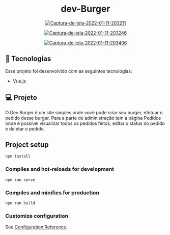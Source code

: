 <h1 align="center"> 
  dev-Burger
</h1>

<p align="center">
  <a href="https://ibb.co/vjB8L13"><img src="https://i.ibb.co/S3xpVNt/Captura-de-tela-2022-01-11-203211.png" alt="Captura-de-tela-2022-01-11-203211" border="0"></a>
</p>

<p align="center">
  <a href="https://ibb.co/dBW2g8W"><img src="https://i.ibb.co/cJgFL4g/Captura-de-tela-2022-01-11-203246.png" alt="Captura-de-tela-2022-01-11-203246" border="0"></a>
</p>

<p align="center">
<a href="https://ibb.co/KDKmpCY"><img src="https://i.ibb.co/dtm7wnS/Captura-de-tela-2022-01-11-203406.png" alt="Captura-de-tela-2022-01-11-203406" border="0"></a>
</p>

## 🚀 Tecnologias
Esse projeto foi desenvolvido com as seguintes tecnologias:

- Vue.js


## 💻 Projeto

O Dev Burger é um site simples onde você pode criar seu burger, efetuar o pedido desse burger. Para a parte de administração tem a página Pedidos onde é possível visualizar todos os pedidos feitos, editar o status do pedido e deletar o pedido.

## Project setup
```
npm install
```

### Compiles and hot-reloads for development
```
npm run serve
```

### Compiles and minifies for production
```
npm run build
```

### Customize configuration
See [Configuration Reference](https://cli.vuejs.org/config/).
